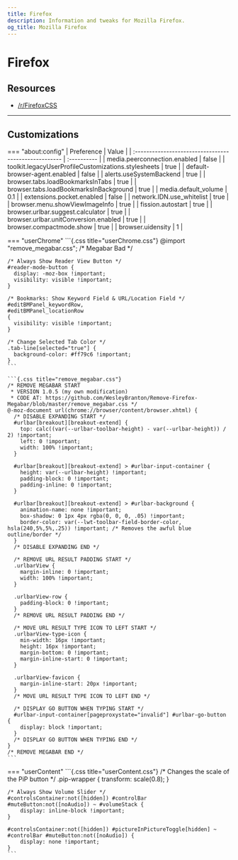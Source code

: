 ```yaml
---
title: Firefox
description: Information and tweaks for Mozilla Firefox.
og_title: Mozilla Firefox
---
```


# Firefox

## Resources

* [/r/FirefoxCSS](https://www.reddit.com/r/FirefoxCSS/)

---

## Customizations

=== "about:config"
    | Preference                                            | Value       |
    | :---------------------------------------------------- | :---------- |
    | media.peerconnection.enabled                          | false       |
    | toolkit.legacyUserProfileCustomizations.stylesheets   | true        |
    | default-browser-agent.enabled                         | false       |
    | alerts.useSystemBackend                               | true        |
    | browser.tabs.loadBookmarksInTabs                      | true        |
    | browser.tabs.loadBookmarksInBackground                | true        |
    | media.default_volume                                  | 0.1         |
    | extensions.pocket.enabled                             | false       |
    | network.IDN.use_whitelist                             | true        |
    | browser.menu.showViewImageInfo                        | true        |
    | fission.autostart                                     | true        |
    | browser.urlbar.suggest.calculator                     | true        |
    | browser.urlbar.unitConversion.enabled                 | true        |
    | browser.compactmode.show                              | true        |
    | browser.uidensity                                     | 1           |

=== "userChrome"
    ```{.css title="userChrome.css"}
    @import "remove_megabar.css"; /* Megabar Bad */

    /* Always Show Reader View Button */
    #reader-mode-button { 
      display: -moz-box !important; 
      visibility: visible !important;
    }

    /* Bookmarks: Show Keyword Field & URL/Location Field */
    #editBMPanel_keywordRow,
    #editBMPanel_locationRow
    {
      visibility: visible !important;
    }

    /* Change Selected Tab Color */
    .tab-line[selected="true"] {
      background-color: #ff79c6 !important;
    }
    ```

    ```{.css title="remove_megabar.css"}
    /* REMOVE MEGABAR START
     * VERSION 1.0.5 (my own modification)
     * CODE AT: https://github.com/WesleyBranton/Remove-Firefox-Megabar/blob/master/remove_megabar.css */
    @-moz-document url(chrome://browser/content/browser.xhtml) {
      /* DISABLE EXPANDING START */
      #urlbar[breakout][breakout-extend] {
        top: calc((var(--urlbar-toolbar-height) - var(--urlbar-height)) / 2) !important;
        left: 0 !important;
        width: 100% !important;
      }

      #urlbar[breakout][breakout-extend] > #urlbar-input-container {
        height: var(--urlbar-height) !important;
        padding-block: 0 !important;
        padding-inline: 0 !important;
      }

      #urlbar[breakout][breakout-extend] > #urlbar-background {
        animation-name: none !important;
        box-shadow: 0 1px 4px rgba(0, 0, 0, .05) !important;
        border-color: var(--lwt-toolbar-field-border-color, hsla(240,5%,5%,.25)) !important; /* Removes the awful blue outline/border */
      }
      /* DISABLE EXPANDING END */

      /* REMOVE URL RESULT PADDING START */
      .urlbarView {
        margin-inline: 0 !important;
        width: 100% !important;
      }

      .urlbarView-row {
        padding-block: 0 !important;
      }
      /* REMOVE URL RESULT PADDING END */

      /* MOVE URL RESULT TYPE ICON TO LEFT START */
      .urlbarView-type-icon {
        min-width: 16px !important;
        height: 16px !important;
        margin-bottom: 0 !important;
        margin-inline-start: 0 !important;
      }

      .urlbarView-favicon {
        margin-inline-start: 20px !important;
      }
      /* MOVE URL RESULT TYPE ICON TO LEFT END */

      /* DISPLAY GO BUTTON WHEN TYPING START */
      #urlbar-input-container[pageproxystate="invalid"] #urlbar-go-button {
        display: block !important;
      }
      /* DISPLAY GO BUTTON WHEN TYPING END */
    }
    /* REMOVE MEGABAR END */
    ```

=== "userContent"
    ```{.css title="userContent.css"}
    /* Changes the scale of the PiP button */
    .pip-wrapper {
      transform: scale(0.8);
    }

    /* Always Show Volume Slider */
    #controlsContainer:not([hidden]) #controlBar #muteButton:not([noAudio]) ~ #volumeStack {
        display: inline-block !important;
    }

    #controlsContainer:not([hidden]) #pictureInPictureToggle[hidden] ~ #controlBar #muteButton:not([noAudio]) {
        display: none !important;
    }
    ```
